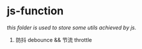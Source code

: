 # js-function

*this folder is used to store some utils achieved by js.*

1. 防抖 debounce && 节流 throttle

